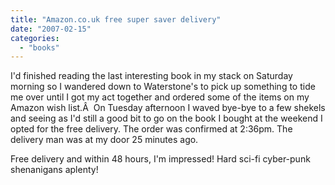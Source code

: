 ```yaml
---
title: "Amazon.co.uk free super saver delivery"
date: "2007-02-15"
categories: 
  - "books"
---
```


I'd finished reading the last interesting book in my stack on Saturday morning so I wandered down to Waterstone's to pick up something to tide me over until I got my act together and ordered some of the items on my Amazon wish list.Â  On Tuesday afternoon I waved bye-bye to a few shekels and seeing as I'd still a good bit to go on the book I bought at the weekend I opted for the free delivery. The order was confirmed at 2:36pm. The delivery man was at my door 25 minutes ago.

Free delivery and within 48 hours, I'm impressed! Hard sci-fi cyber-punk shenanigans aplenty!
